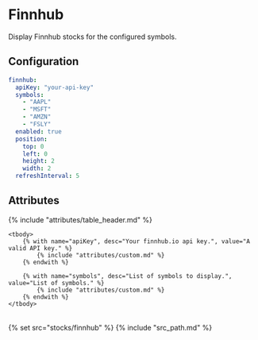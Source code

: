 # Finnhub

Display Finnhub stocks for the configured symbols.

## Configuration

```yaml
finnhub:
  apiKey: "your-api-key"
  symbols:
    - "AAPL"
    - "MSFT"
    - "AMZN"
    - "FSLY"
  enabled: true
  position:
    top: 0
    left: 0
    height: 2
    width: 2
  refreshInterval: 5
```

## Attributes

<table>
    {% include "attributes/table_header.md" %}

    <tbody>
        {% with name="apiKey", desc="Your finnhub.io api key.", value="A valid API key." %}
            {% include "attributes/custom.md" %}
        {% endwith %}

        {% with name="symbols", desc="List of symbols to display.", value="List of symbols." %}
            {% include "attributes/custom.md" %}
        {% endwith %}
    </tbody>
</table>

{% set src="stocks/finnhub" %}
{% include "src_path.md" %}
